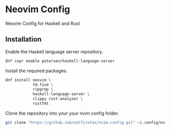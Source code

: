 # Neovim Config
Neovim Config for Haskell and Rust

## Installation
Enable the Haskell language server repository.
```sh
dnf copr enable petersen/haskell-language-server
```
Install the required packages.
```sh
dnf install neovim \
            fd-find \
            ripgrep \
            haskell-language-server \
            clippy rust-analyzer \
            rustfmt
```

Clone the repository into your your nvim config folder.
```sh
git clone "https://github.com/notfirefox/nvim-config.git" ~/.config/nvim
```
